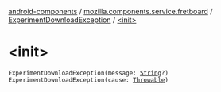 [android-components](../../index.md) / [mozilla.components.service.fretboard](../index.md) / [ExperimentDownloadException](index.md) / [&lt;init&gt;](./-init-.md)

# &lt;init&gt;

`ExperimentDownloadException(message: `[`String`](https://kotlinlang.org/api/latest/jvm/stdlib/kotlin/-string/index.html)`?)`
`ExperimentDownloadException(cause: `[`Throwable`](https://kotlinlang.org/api/latest/jvm/stdlib/kotlin/-throwable/index.html)`)`